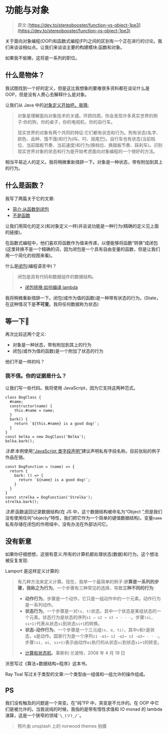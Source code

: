 # 功能与对象

> 原文:[https://dev.to/stereobooster/function-vs-object-1pe3](https://dev.to/stereobooster/function-vs-object-1pe3)

关于面向对象编程(OOP)和函数式编程(FP)之间的区别有一个正在进行的讨论。我们来谈谈相似点。让我们来谈谈主要的构建模块:函数和对象。

如果我不偷懒，这将是一系列的职位。

## [](#what-is-an-object)什么是物体？

我试图找到一个好的定义，但是这比我想象的要难很多资料都在谈论什么是 OOP，但是没有人费心去解释什么是对象。

让我们从 Java 中的[对象定义开始吧，我猜:](https://docs.oracle.com/javase/tutorial/java/concepts/object.html)

> 对象是理解面向对象技术的关键。环顾四周，你会发现许多真实世界的例子:你的狗，你的桌子，你的电视机，你的自行车。
> 
> 现实世界的对象有两个共同的特征:它们都有状态和行为。狗有状态(名字、颜色、品种、饿不饿)和行为(叫、叼、摇尾巴)。自行车也有状态(当前档位、当前踏板节奏、当前速度)和行为(换档位、换踏板节奏、踩刹车)。识别现实世界对象的状态和行为是开始考虑面向对象编程的一个很好的方法。

相当平易近人的定义。我将稍微重新措辞一下。对象是一种状态，带有附加到其上的行为。

## [](#what-is-a-function)什么是函数？

我写了两篇关于它的文章:

*   [简介:从函数到闭包](https://stereobooster.com/posts/from-function-to-closure/)
*   [不是函数](https://stereobooster.com/posts/not-a-function/)

让我们用简化的定义(和对象定义一样)并且说功能是一种行为(精确的定义见上面的链接)。

在函数式编程中，他们喜欢将函数作为值来传递，以便能够将函数“转换”成闭包(这里转换不是一个精确的词，因为闭包是一个具有自由变量的函数，但是让我们用一个简化的视图来看)。

什么是[闭包](https://stereobooster.com/posts/demystify-closures/)(编程语言中)？

> 闭包是具有代码和数据组件的数据结构。
> 
> - [闭包转换:如何编译 lambda](http://matt.might.net/articles/closure-conversion/)

我将稍微重新措辞一下。闭包(或作为值的函数)是一种带有状态的行为。(State，在这种情况下是**不可变**。我将任何数据称为状态)

## [](#wait-a-second)等一下🤔

再次比较这两个定义:

*   对象是一种状态，带有附加到其上的行为
*   闭包(或作为值的函数)是一个附加了状态的行为

他们不是一样的吗？

### [](#i-dont-believe-it-what-is-your-proof)我不信。你的证据是什么？

让我们写一些代码。我将使用 JavaScript，因为它支持这两种范式。

```
class DogClass {
  #name;
  constructor(name) {
    this.#name = name;
  }
  bark() {
    return `${this.#name} is a good dog!`;
  }
}
const belka = new DogClass('Belka');
belka.bark(); 
```

*注意*:本例使用[“JavaScript 类字段声明”](https://github.com/tc39/proposal-class-fields#private-fields)建议声明私有字段名称。目前张贴的例子作品在铬。

```
const DogFunction = (name) => {
  return {
    bark: () => {
      return `${name} is a good dog!`;
    }
  }
}
const strelka = DogFunction('Strelka');
strelka.bark(); 
```

*注意*:函数返回记录数据结构(在 JS 中，这个数据结构被命名为“Object ”,但是我们没有使用任何“objecty”特性，我们把它作为一个简单的键值数据结构)。变量`name`私有存储在闭包的作用域中，没有办法在外部访问它。

## [](#not-a-new-idea)没有新意

如果你仔细想想，这很有意义:所有的计算机都处理状态(数据)和行为。这个想法被反复发现:

Lamport 是这样定义计算的:

> 有几种方法来定义计算。现在，我举一个最简单的例子:**计算是一系列的步骤，我称之为行为**。一个步骤有三种常见的选择，导致**三种不同的行为**:
> 
> *   **动作行为**。步骤是一个动作，它只是一组动作中的一个元素。动作行为是一系列动作。
> *   **状态行为**。一个步骤是一对`(s, t)`状态，其中一个状态是某组状态的一个元素。状态行为是状态的序列`s1 → s2 → s3 → · · ·`。步骤`(si, si+1)`代表从状态`si`到状态`si+1`的转换。
> *   **状态-动作行为**。一个步骤是一个三元组`(s, α, ti)`，其中`s`和`t`是状态，`α`是动作。国家行为是一个序列`s1 -α1→ s2 -α2→ s3 -α3→ · · ·`。步骤`(si, αi, si+1)`表示由动作`αi`执行的从状态`si`到状态`si+1`的转变。
> 
> - [计算和状态机](https://lamport.azurewebsites.net/pubs/state-machine.pdf)。莱斯利·兰波特，2008 年 4 月 19 日

沃思写过《算法+数据结构=程序》这本书。

Ray Toal 写过关于类型的文章:一个类型由一组值和一组允许的操作组成。

## [](#ps)PS

我们没有触及的问题是一个突变。在“纯”FP 中，突变是不允许的。在 OOP 中它们是被允许的。当我说纯的时候，我指的是带有惰性求值和 IO monad 的 lambda 演算，这是一个狭窄的领域`¯\_(ツ)_/¯`。

> 照片由 unsplash 上的 norwood themes 拍摄